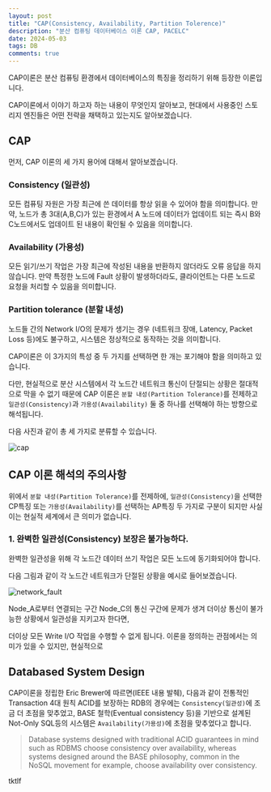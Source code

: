 ```yaml
---
layout: post
title: "CAP(Consistency, Availability, Partition Tolerence)"
description: "분산 컴퓨팅 데이터베이스 이론 CAP, PACELC"
date: 2024-05-03
tags: DB
comments: true
---
```

CAP이론은 분산 컴퓨팅 환경에서 데이터베이스의 특징을 정리하기 위해 등장한 이론입니다.

CAP이론에서 이야기 하고자 하는 내용이 무엇인지 알아보고, 현대에서 사용중인 스토리지 엔진들은 어떤 전략을 채택하고 있는지도 알아보겠습니다.

## CAP
먼저, CAP 이론의 세 가지 용어에 대해서 알아보겠습니다.

### Consistency (일관성)
모든 컴퓨팅 자원은 가장 최근에 쓴 데이터를 항상 읽을 수 있어야 함을 의미합니다.
만약, 노드가 총 3대(A,B,C)가 있는 환경에서 A 노드에 데이터가 업데이트 되는 즉시 B와 C노드에서도 업데이트 된 내용이 확인될 수 있음을 의미합니다.

### Availability (가용성)
모든 읽기/쓰기 작업은 가장 최근에 작성된 내용을 반환하지 않더라도 오류 응답을 하지 않습니다.
만약 특정한 노드에 Fault 상황이 발생하더라도, 클라이언트는 다른 노드로 요청을 처리할 수 있음을 의미합니다.

### Partition tolerance (분할 내성)
노드들 간의 Network I/O의 문제가 생기는 경우 (네트워크 장애, Latency, Packet Loss 등)에도 불구하고, 시스템은 정상적으로 동작하는 것을 의미합니다.

CAP이론은 이 3가지의 특성 중 두 가지를 선택하면 한 개는 포기해야 함을 의미하고 있습니다.

다만, 현실적으로 분산 시스템에서 각 노드간 네트워크 통신이 단절되는 상황은 절대적으로 막을 수 없기 때문에 CAP 이론은 `분할 내성(Partition Tolerance)`를 전제하고 `일관성(Consistency)`과 `가용성(Availability)` 둘 중 하나를 선택해야 하는 방향으로 해석됩니다.

다음 사진과 같이 총 세 가지로 분류할 수 있습니다.

![cap](https://github.com/parkhuiwo0/parkhuiwo0.github.io/assets/48363085/473c729e-f0c5-4b60-b6c6-7476e77e87fc)


## CAP 이론 해석의 주의사항

위에서 `분할 내성(Partition Tolerance)`를 전제하에, `일관성(Consistency)`을 선택한 CP특징 또는 `가용성(Availability)`를 선택하는 AP특징 두 가지로 구분이 되지만 사실 이는 현실적 세계에서 큰 의미가 없습니다.

### 1. 완벽한 일관성(Consistency) 보장은 불가능하다.
완벽한 일관성을 위해 각 노드간 데이터 쓰기 작업은 모든 노드에 동기화되어야 합니다.

다음 그림과 같이 각 노드간 네트워크가 단절된 상황을 예시로 들어보겠습니다.

![network_fault](https://github.com/parkhuiwo0/parkhuiwo0.github.io/assets/48363085/3132d024-00f1-4d6a-b336-e4e12a752e24)

Node_A로부터 연결되는 구간 Node_C의 통신 구간에 문제가 생겨 더이상 통신이 불가능한 상황에서 일관성을 지키고자 한다면,

더이상 모든 Write I/O 작업을 수행할 수 없게 됩니다. 이론을 정의하는 관점에서는 의미가 있을 수 있지만, 현실적으로 

## Databased System Design

CAP이론을 정립한 Eric Brewer에 따르면(IEEE 내용 발췌), 다음과 같이 전통적인 Transaction 4대 원칙 ACID를 보장하는 RDB의 경우에는 `Consistency(일관성)`에 조금 더 초점을 맞추었고, BASE 철학(Eventual consistency 등)을 기반으로 설계된 Not-Only SQL등의 시스템은 `Availability(가용성)`에 초점을 맞추었다고 합니다.

> Database systems designed with traditional ACID guarantees in mind such as RDBMS choose consistency over availability, whereas systems designed around the BASE philosophy, common in the NoSQL movement for example, choose availability over consistency.

tktlf










